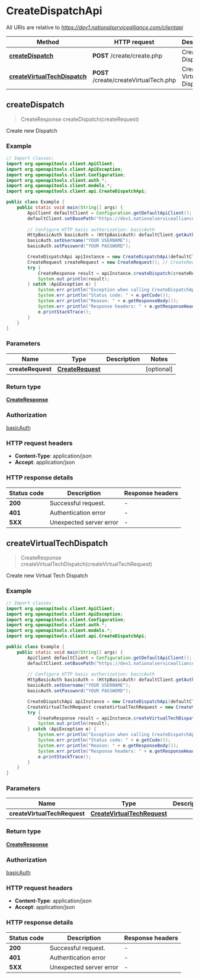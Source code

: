 # CreateDispatchApi

All URIs are relative to *https://dev1.nationalservicealliance.com/clientapi*

| Method | HTTP request | Description |
|------------- | ------------- | -------------|
| [**createDispatch**](CreateDispatchApi.md#createDispatch) | **POST** /create/create.php | Create new Dispatch |
| [**createVirtualTechDispatch**](CreateDispatchApi.md#createVirtualTechDispatch) | **POST** /create/createVirtualTech.php | Create new Virtual Tech Dispatch |



## createDispatch

> CreateResponse createDispatch(createRequest)

Create new Dispatch

### Example

```java
// Import classes:
import org.openapitools.client.ApiClient;
import org.openapitools.client.ApiException;
import org.openapitools.client.Configuration;
import org.openapitools.client.auth.*;
import org.openapitools.client.models.*;
import org.openapitools.client.api.CreateDispatchApi;

public class Example {
    public static void main(String[] args) {
        ApiClient defaultClient = Configuration.getDefaultApiClient();
        defaultClient.setBasePath("https://dev1.nationalservicealliance.com/clientapi");
        
        // Configure HTTP basic authorization: basicAuth
        HttpBasicAuth basicAuth = (HttpBasicAuth) defaultClient.getAuthentication("basicAuth");
        basicAuth.setUsername("YOUR USERNAME");
        basicAuth.setPassword("YOUR PASSWORD");

        CreateDispatchApi apiInstance = new CreateDispatchApi(defaultClient);
        CreateRequest createRequest = new CreateRequest(); // CreateRequest | 
        try {
            CreateResponse result = apiInstance.createDispatch(createRequest);
            System.out.println(result);
        } catch (ApiException e) {
            System.err.println("Exception when calling CreateDispatchApi#createDispatch");
            System.err.println("Status code: " + e.getCode());
            System.err.println("Reason: " + e.getResponseBody());
            System.err.println("Response headers: " + e.getResponseHeaders());
            e.printStackTrace();
        }
    }
}
```

### Parameters


| Name | Type | Description  | Notes |
|------------- | ------------- | ------------- | -------------|
| **createRequest** | [**CreateRequest**](CreateRequest.md)|  | [optional] |

### Return type

[**CreateResponse**](CreateResponse.md)

### Authorization

[basicAuth](../README.md#basicAuth)

### HTTP request headers

- **Content-Type**: application/json
- **Accept**: application/json


### HTTP response details
| Status code | Description | Response headers |
|-------------|-------------|------------------|
| **200** | Successful request.  |  -  |
| **401** | Authentication error |  -  |
| **5XX** | Unexpected server error |  -  |


## createVirtualTechDispatch

> CreateResponse createVirtualTechDispatch(createVirtualTechRequest)

Create new Virtual Tech Dispatch

### Example

```java
// Import classes:
import org.openapitools.client.ApiClient;
import org.openapitools.client.ApiException;
import org.openapitools.client.Configuration;
import org.openapitools.client.auth.*;
import org.openapitools.client.models.*;
import org.openapitools.client.api.CreateDispatchApi;

public class Example {
    public static void main(String[] args) {
        ApiClient defaultClient = Configuration.getDefaultApiClient();
        defaultClient.setBasePath("https://dev1.nationalservicealliance.com/clientapi");
        
        // Configure HTTP basic authorization: basicAuth
        HttpBasicAuth basicAuth = (HttpBasicAuth) defaultClient.getAuthentication("basicAuth");
        basicAuth.setUsername("YOUR USERNAME");
        basicAuth.setPassword("YOUR PASSWORD");

        CreateDispatchApi apiInstance = new CreateDispatchApi(defaultClient);
        CreateVirtualTechRequest createVirtualTechRequest = new CreateVirtualTechRequest(); // CreateVirtualTechRequest | 
        try {
            CreateResponse result = apiInstance.createVirtualTechDispatch(createVirtualTechRequest);
            System.out.println(result);
        } catch (ApiException e) {
            System.err.println("Exception when calling CreateDispatchApi#createVirtualTechDispatch");
            System.err.println("Status code: " + e.getCode());
            System.err.println("Reason: " + e.getResponseBody());
            System.err.println("Response headers: " + e.getResponseHeaders());
            e.printStackTrace();
        }
    }
}
```

### Parameters


| Name | Type | Description  | Notes |
|------------- | ------------- | ------------- | -------------|
| **createVirtualTechRequest** | [**CreateVirtualTechRequest**](CreateVirtualTechRequest.md)|  | [optional] |

### Return type

[**CreateResponse**](CreateResponse.md)

### Authorization

[basicAuth](../README.md#basicAuth)

### HTTP request headers

- **Content-Type**: application/json
- **Accept**: application/json


### HTTP response details
| Status code | Description | Response headers |
|-------------|-------------|------------------|
| **200** | Successful request.  |  -  |
| **401** | Authentication error |  -  |
| **5XX** | Unexpected server error |  -  |

